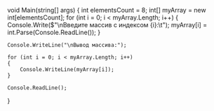 void Main(string[] args)
{
    int elementsCount = 8;
    int[] myArray = new int[elementsCount];
    for (int i = 0; i < myArray.Length; i++)
    {
        Console.Write($"\nВведите массив с индексом {i}:\t");
        myArray[i] = int.Parse(Console.ReadLine());
    }

    Console.WriteLine("\nВывод массива:");

    for (int i = 0; i < myArray.Length; i++)
    {
        Console.WriteLine(myArray[i]);
    }

    Console.ReadLine();
}